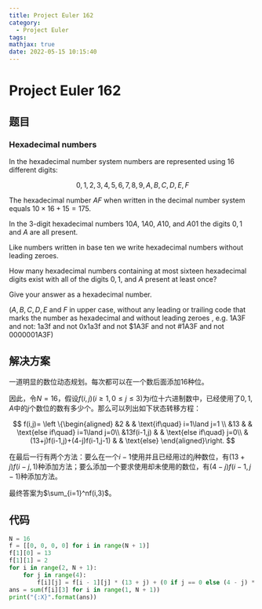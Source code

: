 ```yaml
---
title: Project Euler 162
category:
  - Project Euler
tags:
mathjax: true
date: 2022-05-15 10:15:40
---
```


<escape><!-- more --></escape>

# Project Euler 162

## 题目

### Hexadecimal numbers

In  the hexadecimal number system numbers are represented using $16$ different digits:

$$0,1,2,3,4,5,6,7,8,9,A,B,C,D,E,F$$

The hexadecimal number $AF$ when written in the decimal number system equals $10\times 16+15=175$.

In the $3$-digit hexadecimal numbers $10A$, $1A0$, $A10$, and $A01$ the digits $0,1$ and $A$ are all present.

Like numbers written in base ten we write hexadecimal numbers without leading zeroes.

How many hexadecimal numbers containing at most sixteen hexadecimal digits exist with all of the digits $0,1$, and $A$ present at least once?

Give your answer as a hexadecimal number.

($A,B,C,D,E$ and $F$ in upper case, without any leading or trailing code that marks the number as hexadecimal and without leading zeroes , e.g. 1A3F and not: 1a3f and not 0x1a3f and not $1A3F and not #1A3F and not 0000001A3F)

## 解决方案

一道明显的数位动态规划。每次都可以在一个数后面添加$16$种位。

因此，令$N=16$，假设$f(i,j)(i\ge 1,0\le j\le3)$为$i$位十六进制数中，已经使用了$0,1,A$中的$j$个数位的数有多少个。那么可以列出如下状态转移方程：

$$
f(i,j)=
\left \{\begin{aligned}
  &2  & & \text{if\quad} i=1\land j=1 \\
  &13 & & \text{else if\quad} i=1\land j=0\\
  &13f(i-1,j) & & \text{else if\quad} j=0\\
  &(13+j)f(i-1,j)+(4-j)f(i-1,j-1) & & \text{else}
\end{aligned}\right.
$$

在最后一行有两个方法：要么在一个$i-1$使用并且已经用过的$j$种数位，有$(13+j)f(i-j,1)$种添加方法；要么添加一个要求使用却未使用的数位，有$(4-j)f(i-1,j-1)$种添加方法。

最终答案为$\sum_{i=1}^nf(i,3)$。

## 代码

```py
N = 16
f = [[0, 0, 0, 0] for i in range(N + 1)]
f[1][0] = 13
f[1][1] = 2
for i in range(2, N + 1):
    for j in range(4):
        f[i][j] = f[i - 1][j] * (13 + j) + (0 if j == 0 else (4 - j) * f[i - 1][j - 1])
ans = sum(f[i][3] for i in range(1, N + 1))
print("{:X}".format(ans))

```

